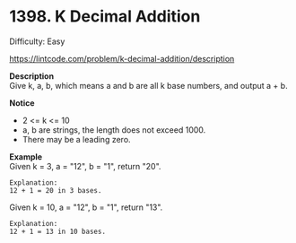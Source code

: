 # 1398. K Decimal Addition

Difficulty: Easy

https://lintcode.com/problem/k-decimal-addition/description

**Description**  
Give k, a, b, which means a and b are all k base numbers, and output a + b.

**Notice**  
* 2 <= k <= 10
* a, b are strings, the length does not exceed 1000.
* There may be a leading zero.

**Example**  
Given k = 3, a = "12", b = "1", return "20".
```
Explanation:
12 + 1 = 20 in 3 bases.
```
Given k = 10, a = "12", b = "1", return "13".
```
Explanation:
12 + 1 = 13 in 10 bases.
```
